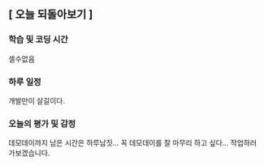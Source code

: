 ## [ 오늘 되돌아보기 ]

### 학습 및 코딩 시간 

셀수없음

### 하루 일정

개발만이 살길이다.

### 오늘의 평가 및 감정

데모데이까지 남은 시간은 하루남짓... 꼭 데모데이를 잘 마무리 하고 싶다... 작업하러 가보겠습니다.

